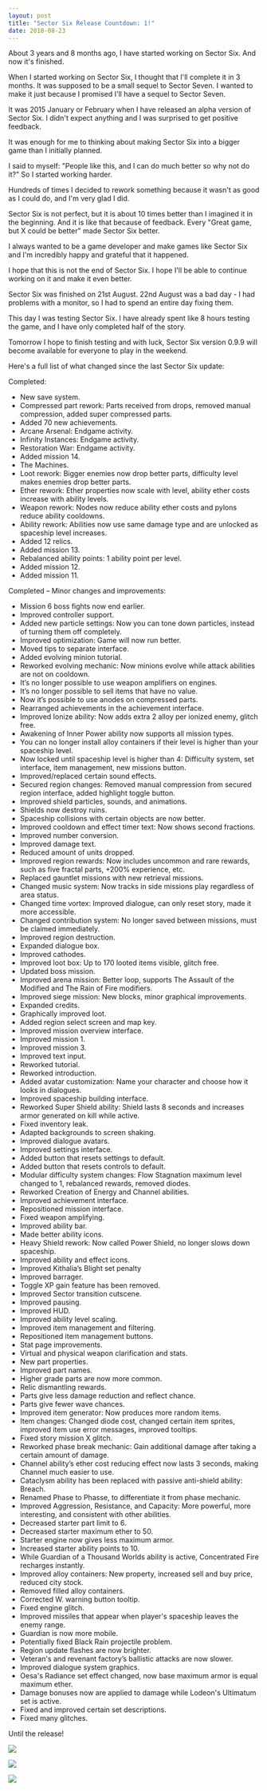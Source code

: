 ```yaml
---
layout: post
title: "Sector Six Release Countdown: 1!"
date: 2018-08-23
---
```


About 3 years and 8 months ago, I have started working on Sector Six. And now it's finished.

When I started working on Sector Six, I thought that I'll complete it in 3 months. It was supposed to be a small sequel to Sector Seven. I wanted to make it just because I promised I'll have a sequel to Sector Seven.

It was 2015 January or February when I have released an alpha version of Sector Six.
I didn't expect anything and I was surprised to get positive feedback.

It was enough for me to thinking about making Sector Six into a bigger game than I initially planned.

I said to myself: "People like this, and I can do much better so why not do it?"
So I started working harder.

Hundreds of times I decided to rework something because it wasn't as good as I could do, and I'm very glad I did.

Sector Six is not perfect, but it is about 10 times better than I imagined it in the beginning.
And it is like that because of feedback. Every "Great game, but X could be better" made Sector Six better.

I always wanted to be a game developer and make games like Sector Six and I'm incredibly happy and grateful that it happened.

I hope that this is not the end of Sector Six. I hope I'll be able to continue working on it and make it even better.

Sector Six was finished on 21st August. 22nd August was a bad day - I had problems with a monitor, so I had to spend an entire day fixing them.

This day I was testing Sector Six. I have already spent like 8 hours testing the game, and I have only completed half of the story.

Tomorrow I hope to finish testing and with luck, Sector Six version 0.9.9 will become available for everyone to play in the weekend.

Here's a full list of what changed since the last Sector Six update:

Completed:

* New save system.
* Compressed part rework: Parts received from drops, removed manual compression, added super compressed parts.
* Added 70 new achievements.
* Arcane Arsenal: Endgame activity.
* Infinity Instances: Endgame activity.
* Restoration War: Endgame activity.
* Added mission 14. 
* The Machines.
* Loot rework: Bigger enemies now drop better parts, difficulty level makes enemies drop better parts.
* Ether rework: Ether properties now scale with level, ability ether costs increase with ability levels.
* Weapon rework: Nodes now reduce ability ether costs and pylons reduce ability cooldowns.
* Ability rework: Abilities now use same damage type and are unlocked as spaceship level increases.
* Added 12 relics.
* Added mission 13.
* Rebalanced ability points: 1 ability point per level.
* Added mission 12.
* Added mission 11.

Completed – Minor changes and improvements:

* Mission 6 boss fights now end earlier.
* Improved controller support.
* Added new particle settings: Now you can tone down particles, instead of turning them off completely.
* Improved optimization: Game will now run better.
* Moved tips to separate interface.
* Added evolving minion tutorial.
* Reworked evolving mechanic: Now minions evolve while attack abilities are not on cooldown.
* It’s no longer possible to use weapon amplifiers on engines.
* It’s no longer possible to sell items that have no value.
* Now it’s possible to use anodes on compressed parts.
* Rearranged achievements in the achievement interface.
* Improved Ionize ability: Now adds extra 2 alloy per ionized enemy, glitch free.
* Awakening of Inner Power ability now supports all mission types.
* You can no longer install alloy containers if their level is higher than your spaceship level.
* Now locked until spaceship level is higher than 4: Difficulty system, set interface, item management, new missions button.
* Improved/replaced certain sound effects.
* Secured region changes: Removed manual compression from secured region interface, added highlight toggle button.
* Improved shield particles, sounds, and animations.
* Shields now destroy ruins.
* Spaceship collisions with certain objects are now better.
* Improved cooldown and effect timer text: Now shows second fractions.
* Improved number conversion.
* Improved damage text.
* Reduced amount of units dropped.
* Improved region rewards: Now includes uncommon and rare rewards, such as five fractal parts, +200% experience, etc.
* Replaced gauntlet missions with new retrieval missions.
* Changed music system: Now tracks in side missions play regardless of area status.
* Changed time vortex: Improved dialogue, can only reset story, made it more accessible.
* Changed contribution system: No longer saved between missions, must be claimed immediately.
* Improved region destruction.
* Expanded dialogue box.
* Improved cathodes.
* Improved loot box: Up to 170 looted items visible, glitch free.
* Updated boss mission.
* Improved arena mission: Better loop, supports The Assault of the Modified and The Rain of Fire modifiers.
* Improved siege mission: New blocks, minor graphical improvements.
* Expanded credits.
* Graphically improved loot.
* Added region select screen and map key.
* Improved mission overview interface.
* Improved mission 1.
* Improved mission 3.
* Improved text input.
* Reworked tutorial.
* Reworked introduction.
* Added avatar customization: Name your character and choose how it looks in dialogues.
* Improved spaceship building interface.
* Reworked Super Shield ability: Shield lasts 8 seconds and increases armor generated on kill while active.
* Fixed inventory leak.
* Adapted backgrounds to screen shaking.
* Improved dialogue avatars.
* Improved settings interface.
* Added button that resets settings to default.
* Added button that resets controls to default.
* Modular difficulty system changes: Flow Stagnation maximum level changed to 1, rebalanced rewards, removed diodes.
* Reworked Creation of Energy and Channel abilities.
* Improved achievement interface.
* Repositioned mission interface.
* Fixed weapon amplifying.
* Improved ability bar.
* Made better ability icons.
* Heavy Shield rework: Now called Power Shield, no longer slows down spaceship.
* Improved ability and effect icons.
* Improved Kithalia’s Blight set penalty
* Improved barrager.
* Toggle XP gain feature has been removed.
* Improved Sector transition cutscene.
* Improved pausing.
* Improved HUD.
* Improved ability level scaling.
* Improved item management and filtering.
* Repositioned item management buttons.
* Stat page improvements.
* Virtual and physical weapon clarification and stats.
* New part properties.
* Improved part names.
* Higher grade parts are now more common.
* Relic dismantling rewards.
* Parts give less damage reduction and reflect chance.
* Parts give fewer wave chances.
* Improved item generator: Now produces more random items.
* Item changes: Changed diode cost, changed certain item sprites, improved item use error messages, improved tooltips.
* Fixed story mission X glitch.
* Reworked phase break mechanic: Gain additional damage after taking a certain amount of damage.
* Channel ability’s ether cost reducing effect now lasts 3 seconds, making Channel much easier to use.
* Cataclysm ability has been replaced with passive anti-shield ability: Breach.
* Renamed Phase to Phasse, to differentiate it from phase mechanic.
* Improved Aggression, Resistance, and Capacity: More powerful, more interesting, and consistent with other abilities.
* Decreased starter part limit to 6.
* Decreased starter maximum ether to 50.
* Starter engine now gives less maximum armor.
* Increased starter ability points to 10.
* While Guardian of a Thousand Worlds ability is active, Concentrated Fire recharges instantly.
* Improved alloy containers: New property, increased sell and buy price, reduced city stock.
* Removed filled alloy containers.
* Corrected W. warning button tooltip.
* Fixed engine glitch.
* Improved missiles that appear when player's spaceship leaves the enemy range.
* Guardian is now more mobile.
* Potentially fixed Black Rain projectile problem.
* Region update flashes are now brighter.
* Veteran's and revenant factory’s ballistic attacks are now slower.
* Improved dialogue system graphics.
* Oesa's Radiance set effect changed, now base maximum armor is equal maximum ether.
* Damage bonuses now are applied to damage while Lodeon's Ultimatum set is active.
* Fixed and improved certain set descriptions.
* Fixed many glitches.

Until the release!

![](https://github.com/Zuurix/Zuurix.github.io/blob/master/images/cd1/sprite24_0.png?raw=true)

![](https://raw.githubusercontent.com/Zuurix/Zuurix.github.io/master/images/cd1/Credits!%202018-08-21.png)

![](https://raw.githubusercontent.com/Zuurix/Zuurix.github.io/master/images/cd1/New%20save%20system%202018-08-22.png)
